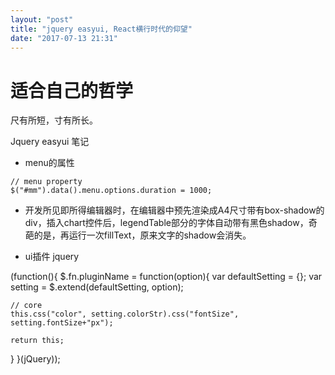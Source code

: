 ```yaml
---
layout: "post"
title: "jquery easyui, React横行时代的仰望"
date: "2017-07-13 21:31"
---
```


# 适合自己的哲学

尺有所短，寸有所长。

Jquery easyui 笔记

* menu的属性
```
// menu property
$("#mm").data().menu.options.duration = 1000;
```

* 开发所见即所得编辑器时，在编辑器中预先渲染成A4尺寸带有box-shadow的div，插入chart控件后，legendTable部分的字体自动带有黑色shadow，奇葩的是，再运行一次fillText，原来文字的shadow会消失。

* ui插件 jquery

(function(){
  $.fn.pluginName = function(option){
    var defaultSetting = {};
    var setting = $.extend(defaultSetting, option);
    
    // core
    this.css("color", setting.colorStr).css("fontSize", setting.fontSize+"px");
    
    return this;
  }
}(jQuery));
